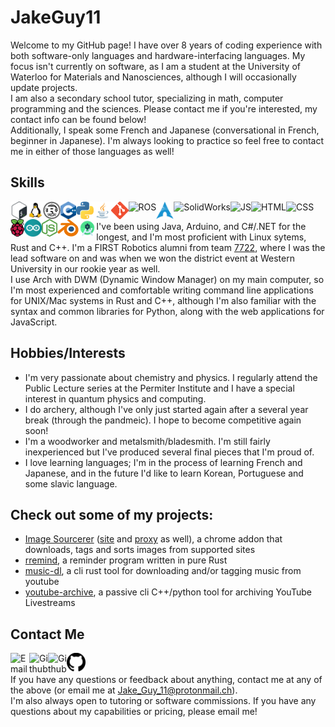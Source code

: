 # JakeGuy11
Welcome to my GitHub page! I have over 8 years of coding experience with both software-only languages and hardware-interfacing languages. My focus isn't currently on software, as I am a student at the University of Waterloo for Materials and Nanosciences, although I will occasionally update projects.\
I am also a secondary school tutor, specializing in math, computer programming and the sciences. Please contact me if you're interested, my contact info can be found below!\
Additionally, I speak some French and Japanese (conversational in French, beginner in Japanese). I'm always looking to practice so feel free to contact me in either of those languages as well!

## Skills
[<img align="left" alt="Bash" height="28px" src="bash.png" />](https://www.gnu.org/software/bash/)
[<img align="left" alt="Linux" height="28px" src="linux.png" />](https://www.linux.org/)
[<img align="left" alt="Rust" height="28px" src="rust-logo.png" />](https://www.rust-lang.org/)
[<img align="left" alt="C++" height="28px" src="cpp.png" />](https://www.cplusplus.com/)
[<img align="left" alt="Python" height="28px" src="python.png" />](https://www.python.org/)
[<img align="left" alt="Java" height="28px" src="java.png" />](https://www.java.com/)
[<img align="left" alt="Git" height="28px" src="git.png" />](https://git-scm.com/)
[<img align="left" alt="ROS" height="28px" src="https://imgs.search.brave.com/oojkFsIMewRJjzukZFvUL_tOL5OXZpyZelo89QQu4x0/rs:fit:256:256:1/g:ce/aHR0cDovL2Fuc3dl/cnMucm9zLm9yZy91/cGZpbGVzLzE0NTU0/NjI0MjY2ODcxMTYx/LnBuZw" />](https://www.ros.org/)
[<img align="left" alt="Arch Linux" height="28px" src="arch.png" />](https://archlinux.org/)
[<img align="left" alt="SolidWorks" height="28px" src="http://www.jakealewis.com/static/solidworks_logo.png" />](https://www.solidworks.com/)
[<img align="left" alt="JS" height="28px" src="https://www.freepnglogos.com/uploads/javascript/javascript-online-logo-for-website-0.png" />](https://www.javascript.com)
[<img align="left" alt="HTML" height="28px" src="https://logos-download.com/wp-content/uploads/2017/07/HTML5_badge-700x700.png" />](https://html.spec.whatwg.org/)
[<img align="left" alt="CSS" height="28px" src="https://cdn1.iconfinder.com/data/icons/logotypes/32/badge-css-3-512.png" />](https://www.w3schools.com/Css/)
[<img align="left" alt="Raspberry Pi" height="28px" src="rpi.png" />](https://www.raspberrypi.org/)
[<img align="left" alt="Arduino" height="28px" src="arduino.png" />](https://www.arduino.cc/)
[<img align="left" alt="NodeJS" height="28px" src="node.png" />](https://nodejs.org/en/)
[<img align="left" alt="Blender" height="28px" src="blender.png" />](https://www.blender.org/)
[<img align="left" alt="Android Studio" height="28px" src="as.png" />](https://developer.android.com/studio)
<br />


I've been using Java, Arduino, and C#/.NET for the longest, and I'm most proficient with Linux sytems, Rust and C++. I'm a FIRST Robotics alumni from team [7722](https://www.thebluealliance.com/team/7722/), where I was the lead software on and was when we won the district event at Western University in our rookie year as well.\
I use Arch with DWM (Dynamic Window Manager) on my main computer, so I'm most experienced and comfortable writing command line applications for UNIX/Mac systems in Rust and C++, although I'm also familiar with the syntax and common libraries for Python, along with the web applications for JavaScript.
## Hobbies/Interests
- I'm very passionate about chemistry and physics. I regularly attend the Public Lecture series at the Permiter Institute and I have a special interest in quantum physics and computing.
- I do archery, although I've only just started again after a several year break (through the pandmeic). I hope to become competitive again soon!
- I'm a woodworker and metalsmith/bladesmith. I'm still fairly inexperienced but I've produced several final pieces that I'm proud of.
- I love learning languages; I'm in the process of learning French and Japanese, and in the future I'd like to learn Korean, Portuguese and some slavic language.
## Check out some of my projects:
- [Image Sourcerer](https://github.com/JakeGuy11/image-sourcerer) ([site](https://github.com/JakeGuy11/image-sourcerer-site) and [proxy](https://github.com/JakeGuy11/image-sourcerer-proxy) as well), a chrome addon that downloads, tags and sorts images from supported sites
- [rremind](https://github.com/JakeGuy11/rremind), a reminder program written in pure Rust
- [music-dl](https://github.com/JakeGuy11/music-dl), a cli rust tool for downloading and/or tagging music from youtube
- [youtube-archive](https://github.com/JakeGuy11/youtube-archive-cpp), a passive cli C++/python tool for archiving YouTube Livestreams
## Contact Me
[<img align="left" alt="Email" width="30px" src="https://static-00.iconduck.com/assets.00/asst3an9f0i8" />](mailto:Jake_Guy_11@protonmail.ch)
[<img align="left" alt="Github" width="30px" src="https://cdn.freebiesupply.com/logos/large/2x/linkedin-icon-logo-png-transparent.png" />](https://www.linkedin.com/in/jake-ketko/)
[<img align="left" alt="Github" width="30px" src="https://pnggrid.com/wp-content/uploads/2021/05/Instagram-Logo-2048x1965.png" />](https://www.instagram.com/jake_guy_11/)
[<img align="left" alt="Github" width="30px" src="github.png" />](https://github.com/JakeGuy11)
<br />
\
If you have any questions or feedback about anything, contact me at any of the above (or email me at Jake_Guy_11@protonmail.ch).\
I'm also always open to tutoring or software commissions. If you have any questions about my capabilities or pricing, please email me!
